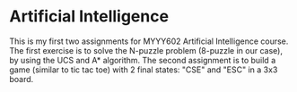 # Artificial Intelligence
This is my first two assignments for MYYY602 Artificial Intelligence course. The first exercise is to solve the N-puzzle problem (8-puzzle in our case), by using the UCS and A* algorithm. The second assignment is to build a game (similar to tic tac toe) with 2 final states: "CSE" and "ESC" in a 3x3 board. 

